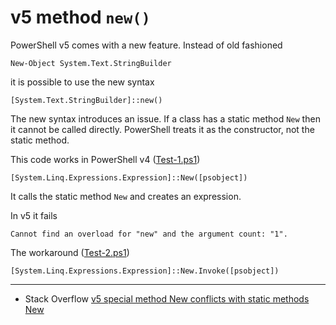 # v5 method `new()`

PowerShell v5 comes with a new feature. Instead of old fashioned

    New-Object System.Text.StringBuilder

it is possible to use the new syntax

    [System.Text.StringBuilder]::new()

The new syntax introduces an issue. If a class has a static method `New` then
it cannot be called directly. PowerShell treats it as the constructor, not the
static method.

This code works in PowerShell v4 ([Test-1.ps1](Test-1.ps1))

    [System.Linq.Expressions.Expression]::New([psobject])

It calls the static method `New` and creates an expression.

In v5 it fails

    Cannot find an overload for "new" and the argument count: "1".

The workaround ([Test-2.ps1](Test-2.ps1))

    [System.Linq.Expressions.Expression]::New.Invoke([psobject])

***

- Stack Overflow [v5 special method New conflicts with static methods New](http://stackoverflow.com/q/34816021/323582)
